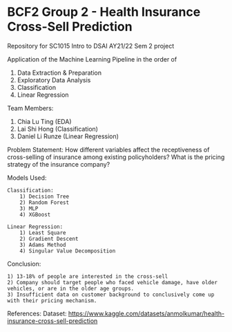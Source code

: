 # BCF2 Group 2 - Health Insurance Cross-Sell Prediction
Repository for SC1015 Intro to DSAI AY21/22 Sem 2 project

Application of the Machine Learning Pipeline in the order of
  1) Data Extraction & Preparation
  2) Exploratory Data Analysis
  3) Classification
  4) Linear Regression

Team Members:
  1) Chia Lu Ting (EDA)
  2) Lai Shi Hong (Classification)
  3) Daniel Li Runze (Linear Regression)

Problem Statement:
How different variables affect the receptiveness of cross-selling of insurance among existing policyholders?
What is the pricing strategy of the insurance company?

Models Used:

	Classification:
		1) Decision Tree
		2) Random Forest
		3) MLP
		4) XGBoost
	
	Linear Regression:
		1) Least Square
		2) Gradient Descent
		3) Adams Method
		4) Singular Value Decomposition

Conclusion:

	1) 13-18% of people are interested in the cross-sell
	2) Company should target people who faced vehicle damage, have older vehicles, or are in the older age groups.
	3) Insufficient data on customer background to conclusively come up with their pricing mechanism. 

References:
Dataset: https://www.kaggle.com/datasets/anmolkumar/health-insurance-cross-sell-prediction
